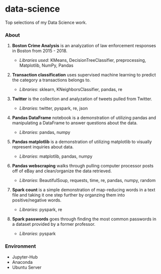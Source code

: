 # data-science
Top selections of my Data Science work.

### About
1. **Boston Crime Analysis** is an analyzation of law enforcement responses in Boston from 2015 - 2018.
      - *Libraries used*: KMeans, DecisionTreeClassifier, preprocessing, Matplotlib, NumPy, Pandas
 
2. **Transaction classification** uses supervised machine learning to predict the category a transactions belongs to.
      - *Libraries*: sklearn, KNeighborsClassifier, pandas, re
 
3. **Twitter** is the collection and analyzation of tweets pulled from Twitter.
      - *Libraries*: twitter, pyspark, re, json
      
4. **Pandas DataFrame** notebook is a demonstration of utilizing pandas and manipulating a DataFrame to answer questions about the data.
      - *Libraries*: pandas, numpy
      
5. **Pandas matplotlib** is a demonstration of utilizing matplotlib to visually represent inquiries about data.
      - *Libraries*: matplotlib, pandas, numpy
      
6. **Pandas webscraping** walks through pulling computer processor posts off of eBay and clean/organize the data retrieved.
      - *Libraries*: BeautifulSoup, requests, time, re, pandas, numpy, random
     
7. **Spark count** is a simple demonstration of map-reducing words in a text file and taking it one step further by organzing them into positive/negative words.
      - *Libraries*: pyspark, re
      
8. **Spark passwords** goes through finding the most common passwords in a dataset provided by a former professor.
      - *Libraries*: pyspark

### Environment
* Jupyter-Hub
* Anaconda
* Ubuntu Server

